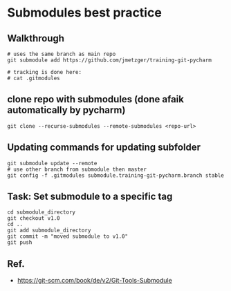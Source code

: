 # Submodules best practice 

## Walkthrough 

```
# uses the same branch as main repo 
git submodule add https://github.com/jmetzger/training-git-pycharm

# tracking is done here:
# cat .gitmodules 

```

## clone repo with submodules (done afaik automatically by pycharm) 

```
git clone --recurse-submodules --remote-submodules <repo-url>

```

## Updating commands for updating subfolder 

```
git submodule update --remote 
# use other branch from submodule then master 
git config -f .gitmodules submodule.training-git-pycharm.branch stable
```

## Task: Set submodule to a specific tag 

```
cd submodule_directory
git checkout v1.0
cd ..
git add submodule_directory
git commit -m "moved submodule to v1.0"
git push
```


## Ref.

  * https://git-scm.com/book/de/v2/Git-Tools-Submodule
